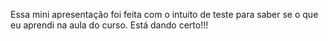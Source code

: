 Essa mini apresentação foi feita com o intuito de teste para saber se o que eu aprendi na aula do curso.
Está dando certo!!!
